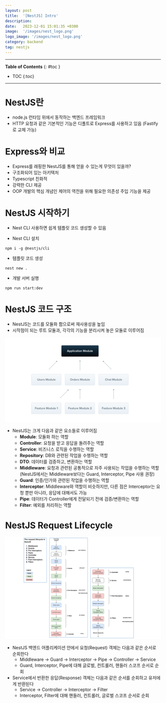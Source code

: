 ```yaml
---
layout: post
title:  '[NestJS] Intro'
description: 
date:   2023-12-01 15:01:35 +0300
image:  '/images/nest_logo.png'
logo_image: '/images/nest_logo.png'
category: backend
tag: nestjs
---
```


---
**Table of Contents**
{: #toc }
*  TOC
{:toc}

---

# NestJS란

- node.js 런타임 위에서 동작하는 백엔드 프레임워크
- HTTP 요청과 같은 기본적인 기능은 디폴트로 Express를 사용하고 있음 (Fastify로 교체 가능)

# Express와 비교

- Express를 래핑한 NestJS를 통해 얻을 수 있는게 무엇이 있을까?
- 구조화되어 있는 아키텍처
- Typescript 친화적
- 강력한 CLI 제공
- OOP 개발의 핵심 개념인 제어의 역전을 위해 필요한 의존성 주입 기능을 제공


# NestJS 시작하기

- Nest CLI 사용하면 쉽게 템플릿 코드 생성할 수 있음

- Nest CLI 설치

```
npm i -g @nestjs/cli
```

- 템플릿 코드 생성

```
nest new .
```

- 개발 서버 실행

```
npm run start:dev
```

# NestJS 코드 구조

- NestJS는 코드를 모듈화 함으로써 재사용성을 높임
- 시작점이 되는 루트 모듈과, 각각의 기능을 분리시켜 놓은 모듈로 이루어짐

![](/images/nest_2.png)

- NestJS는 크게 다음과 같은 요소들로 이루어짐
  - **Module**: 모듈화 하는 역할
  - **Controller**: 요청을 받고 응답을 돌려주는 역할
  - **Service**: 비즈니스 로직을 수행하는 역할
  - **Repository**: DB와 관련된 작업을 수행하는 역할
  - **DTO**: 데이터를 검증하고, 변환하는 역할
  - **Middleware**: 요청과 관련된 공통적으로 자주 사용되는 작업을 수행하는 역할 (NestJS에서는 Middleware보다는 Guard, Interceptor, Pipe 사용 권장)
  - **Guard**: 인증/인가와 관련된 작업을 수행하는 역할
  - **Interceptor**: Middleware와 역할이 비슷하지만, 다른 점은 Interceptor는 요청 뿐만 아니라, 응답에 대해서도 가능
  - **Pipe**: 데이터가 Controller에게 전달되기 전에 검증/변환하는 역할
  - **Filter**: 예외를 처리하는 역할

# NestJS Request Lifecycle

![](/images/nest_3.png)

- NestJS 백엔드 어플리케이션 안에서 요청(Request) 객체는 다음과 같은 순서로 순회한다
  - Middleware -> Guard -> Interceptor -> Pipe -> Controller -> Service
  - Guard, Interceptor, Pipe에 대해 글로벌, 컨트롤러, 핸들러 스코프 순서로 순회
- Service에서 반환한 응답(Response) 객체는 다음과 같은 순서를 순회하고 유저에게 반환된다
  - Service -> Controller -> Interceptor -> Filter
  - Interceptor, Filter에 대해 핸들러, 컨트롤러, 글로벌 스코프 순서로 순회
